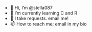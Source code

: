 - 👋 Hi, I’m @stella087
- 🌱 I’m currently learning C and R
- 💞️ I take requests. email me!
- 📫 How to reach me; email in my bio

<!---
stella087/stella087 is a ✨ special ✨ repository because its `README.md` (this file) appears on your GitHub profile.
You can click the Preview link to take a look at your changes.
--->
